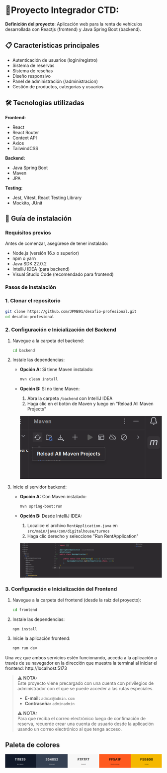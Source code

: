 # 🚗Proyecto Integrador CTD:


**Definición del proyecto**: Aplicación web para la renta de vehículos desarrollada con Reactjs (frontend) y Java Spring Boot (backend).

## 📋 Características principales

- Autenticación de usuarios (login/registro)
- Sistema de reservas
- Sistema de reseñas
- Diseño responsivo
- Panel de administración (/administracion)
- Gestión de productos, categorías y usuarios

## 🛠️ Tecnologías utilizadas

**Frontend:**
- React
- React Router
- Context API
- Axios
- TailwindCSS

**Backend:**
- Java Spring Boot
- Maven
- JPA

**Testing:**
- Jest, Vitest, React Testing Library
- Mockito, JUnit

## 🚀 Guía de instalación
### Requisitos previos
Antes de comenzar, asegúrese de tener instalado:
- Node.js (versión 16.x o superior)
- npm o yarn
- Java SDK 22.0.2
- IntelliJ IDEA (para backend)
- Visual Studio Code (recomendado para frontend)

### Pasos de instalación

### 1. Clonar el repositorio
```sh
git clone https://github.com/JPMB91/desafio-profesional.git
cd desafio-profesional
```

### 2. Configuración e Inicialización del Backend
1. Navegue a la carpeta del backend:
   ```sh
   cd backend
   ```

2. Instale las dependencias:
   - **Opción A:** Si tiene Maven instalado:
     ```sh
     mvn clean install
     ```
   - **Opción B:** Si no tiene Maven:
     1. Abra la carpeta `/backend` con IntelliJ IDEA
     2. Haga clic en el botón de Maven y luego en "Reload All Maven Projects"
     
     ![Instalar dependencias Maven](maven.png)

3. Inicie el servidor backend:
   - **Opción A:** Con Maven instalado:
     ```sh
     mvn spring-boot:run
     ```
   - **Opción B:** Desde IntelliJ IDEA:
     1. Localice el archivo `RentApplication.java` en `src/main/java/com/digitalhouse/turnos`
     2. Haga clic derecho y seleccione "Run RentApplication"
 
     ![Ejecutar aplicación](runBackend.png)

### 3. Configuración e Inicialización del Frontend
1. Navegue a la carpeta del frontend (desde la raíz del proyecto):
   ```sh
   cd frontend
   ```

2. Instale las dependencias:
   ```sh
   npm install
   ```

3. Inicie la aplicación frontend:
   ```sh
   npm run dev
   ```

Una vez que ambos servicios estén funcionando, acceda a la aplicación a través de su navegador en la dirección que muestra la terminal al iniciar el frontend: http://localhost:5173

> ⚠️ **NOTA:**  
> Este proyecto viene precargado con una cuenta con privilegios de administrador con el que se puede acceder a las rutas especiales.
>
> - **E-mail:** `admin@admin.com`  
> - **Contraseña:** `adminadmin`
> 
> ⚠️ **NOTA:**  
> Para que reciba el correo electrónico luego de confimación de reserva, recuerde crear una cuenta de usuario desde la aplicación usando un correo electrónico al que tenga acceso.

## Paleta de colores

![colores](paletaColores.png)

